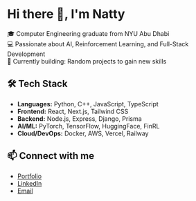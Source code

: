 # Hi there 👋, I'm Natty

🎓 Computer Engineering graduate from NYU Abu Dhabi  
💻 Passionate about AI, Reinforcement Learning, and Full-Stack Development  
🚀 Currently building: Random projects to gain new skills

## 🛠️ Tech Stack
- **Languages:** Python, C++, JavaScript, TypeScript  
- **Frontend:** React, Next.js, Tailwind CSS  
- **Backend:** Node.js, Express, Django, Prisma  
- **AI/ML:** PyTorch, TensorFlow, HuggingFace, FinRL  
- **Cloud/DevOps:** Docker, AWS, Vercel, Railway  

## 📫 Connect with me
- [Portfolio](https://www.natty-metekie.com)
- [LinkedIn](https://www.linkedin.com/in/natty-metekie-1a4261261/)
- [Email](mailto:nm3833@nyu.edu)
